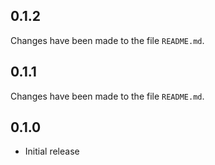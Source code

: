 ## 0.1.2

Changes have been made to the file `README.md`.

## 0.1.1

Changes have been made to the file `README.md`.

## 0.1.0

- Initial release
